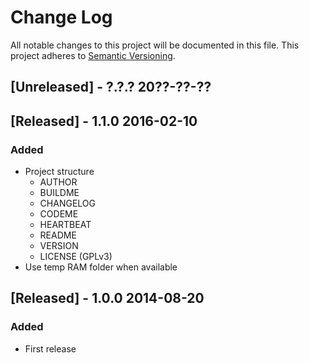 # Change Log
All notable changes to this project will be documented in this file.
This project adheres to [Semantic Versioning](http://semver.org/).

## [Unreleased] - ?.?.? 20??-??-??

## [Released] - 1.1.0 2016-02-10
### Added
- Project structure
	- AUTHOR
	- BUILDME
	- CHANGELOG
	- CODEME
	- HEARTBEAT
	- README
	- VERSION
	- LICENSE (GPLv3)
- Use temp RAM folder when available

## [Released] - 1.0.0 2014-08-20
### Added
- First release
